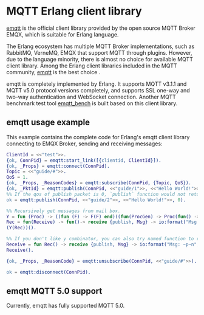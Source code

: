 # MQTT Erlang client library

[emqtt](https://github.com/emqx/emqtt) is the official client library provided by the open source MQTT Broker EMQX, which is suitable for Erlang language.

The Erlang ecosystem has multiple MQTT Broker implementations, such as RabbitMQ, VerneMQ, EMQX that support MQTT through plugins. However, due to the language minority, there is almost no choice for available MQTT client library. Among the Erlang client libraries included in the MQTT community, [emqtt](https://github.com/emqx/emqtt) is the best choice .

emqtt is completely implemented by Erlang. It supports MQTT v3.1.1 and MQTT v5.0 protocol versions completely, and supports SSL one-way and two-way authentication and WebSocket connection. Another MQTT benchmark test tool [emqtt_bench](https://github.com/emqx/emqtt-bench) is built based on this client library.

## emqtt usage example

This example contains the complete code for Erlang's emqtt client library connecting to EMQX Broker, sending and receiving messages:

```erlang
ClientId = <<"test">>.
{ok, ConnPid} = emqtt:start_link([{clientid, ClientId}]).
{ok, _Props} = emqtt:connect(ConnPid).
Topic = <<"guide/#">>.
QoS = 1.
{ok, _Props, _ReasonCodes} = emqtt:subscribe(ConnPid, {Topic, QoS}).
{ok, _PktId} = emqtt:publish(ConnPid, <<"guide/1">>, <<"Hello World!">>, QoS).
%% If the qos of publish packet is 0, `publish` function would not return packetid.
ok = emqtt:publish(ConnPid, <<"guide/2">>, <<"Hello World!">>, 0).

%% Recursively get messages from mail box.
Y = fun (Proc) -> ((fun (F) -> F(F) end)((fun(ProcGen) -> Proc(fun() -> (ProcGen(ProcGen))() end) end))) end.
Rec = fun(Receive) -> fun()-> receive {publish, Msg} -> io:format("Msg: ~p~n", [Msg]), Receive(); _Other -> Receive() after 5 -> ok end end end.
(Y(Rec))().

%% If you don't like y combinator, you can also try named function to recursively get messages in erlang shell.
Receive = fun Rec() -> receive {publish, Msg} -> io:format("Msg: ~p~n", [Msg]), Rec(); _Other -> Rec() after 5 -> ok end end.
Receive().

{ok, _Props, _ReasonCode} = emqtt:unsubscribe(ConnPid, <<"guide/#">>).

ok = emqtt:disconnect(ConnPid).
```



## emqtt MQTT 5.0 support

Currently, emqtt has fully supported MQTT 5.0.
